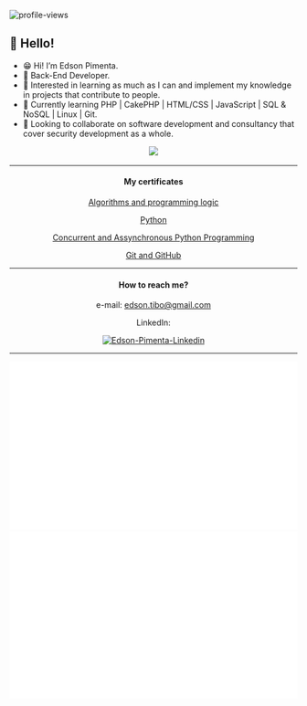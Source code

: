 <div><br>

<img src="https://komarev.com/ghpvc/?username=eddyyxxyy&color=blueviolet&style=flat" alt="profile-views">

<h2> 👋 Hello! </h2>

- 😁 Hi! I’m Edson Pimenta.
- 🐍 Back-End Developer.
- 👀 Interested in learning as much as I can and implement my knowledge in projects that contribute to people.
- 🌱 Currently learning PHP | CakePHP | HTML/CSS | JavaScript | SQL & NoSQL | Linux | Git.
- 💞️ Looking to collaborate on software development and consultancy that cover security development as a whole.

<p align="center">
  <a href="https://skillicons.dev">
    <img src="https://skillicons.dev/icons?i=py,php,linux,mysql,postgres,redis,mongodb,js,git&theme=dark" />
  </a>
</p>

---
<div style="text-align: center">


#### My certificates

<a href="https://www.udemy.com/certificate/UC-2857d9dc-315f-4bbd-bd6c-16033f6b4dab/" target="_blank">Algorithms and programming logic</a>

<a href="https://www.udemy.com/certificate/UC-614dd5b6-abd2-4321-b81b-23ea26669132/" target="_blank">Python</a>

<a href="https://www.udemy.com/certificate/UC-4c364582-4d4a-454f-8bba-629a4eeaf600/" target="_blank">Concurrent and Assynchronous Python Programming</a>

<a href="https://www.udemy.com/certificate/UC-e8443625-fee2-4568-8006-3bec6f47e61d/" target="_blank">Git and GitHub</a>

</div>

---

<div style="text-align: center">

#### How to reach me?

e-mail: edson.tibo@gmail.com

LinkedIn:

<a href = "https://www.linkedin.com/in/eeddyyxxyy/"><img src = "https://img.shields.io/badge/LinkedIn-0077B5?style=for-the-badge&logo=linkedin&logoColor=white" alt="Edson-Pimenta-Linkedin"></a>

</div>

---

![](https://raw.githubusercontent.com/eddyyxxyy/eddyyxxyy-readme-stats/master/generated/overview.svg#gh-dark-mode-only)
![](https://raw.githubusercontent.com/eddyyxxyy/eddyyxxyy-readme-stats/master/generated/languages.svg#gh-dark-mode-only)

